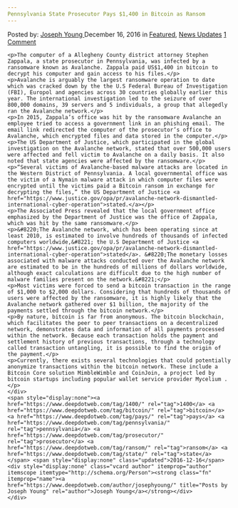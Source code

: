 ```yaml
---
Pennsylvania State Prosecutor Pays $1,400 in Bitcoin as Ransom
---
```

<article class="post-listing post-16955 post type-post status-publish format-standard has-post-thumbnail hentry  tag-3867 tag-bitcoin tag-pays tag-pennsylvania tag-prosecutor tag-ransom tag-state">
    <div class="post-inner">
        <span>Posted by: <a href="https://www.deepdotweb.com/author/josephyoung/" title="">Joseph Young </a></span>
    <span>December 16, 2016</span>
    <span>in <a href="https://www.deepdotweb.com/category/deepdot-news/" rel="category tag">Featured</a>, <a href="https://www.deepdotweb.com/category/news-updates/" rel="category tag">News Updates</a></span>
    <span><a href="https://www.deepdotweb.com/2016/12/16/pennsylvania-state-prosecutor-pays-1400-bitcoin-ransom/#comments">1 Comment</a></span>
    </p>
    <div class="clear"></div>
    
    <p>The computer of a Allegheny County district attorney Stephen Zappala, a state prosecutor in Pennsylvania, was infected by a ransomware known as Avalanche. Zappala paid US$1,400 in bitcoin to decrypt his computer and gain access to his files.</p>
    <p>Avalanche is arguably the largest ransomware operation to date which was cracked down by the the U.S Federal Bureau of Investigation (FBI), Europol and agencies across 30 countries globally earlier this year. The international investigation led to the seizure of over 800,000 domains, 39 servers and 5 individuals, a group that allegedly ran the Avalanche network.</p>
    <p>In 2015, Zappala’s office was hit by the ransomware Avalanche an employee tried to access a government link in an phishing email. The email link redirected the computer of the prosecutor’s office to Avalanche, which encrypted files and data stored in the computer.</p>
    <p>The US Department of Justice, which participated in the global investigation on the Avalanche network, stated that over 500,000 users were affected and fell victim to Avalanche on a daily basis. It also noted that state agencies were affected by the ransomware.</p>
    <p>“Several victims of Avalanche-based malware attacks are located in the Western District of Pennsylvania. A local governmental office was the victim of a Nymain malware attack in which computer files were encrypted until the victims paid a Bitcoin ransom in exchange for decrypting the files,” the US Department of Justice <a href="https://www.justice.gov/opa/pr/avalanche-network-dismantled-international-cyber-operation">stated.</a></p>
    <p>The Associated Press revealed that the local government office emphasized by the Department of Justice was the office of Zappala, which was hit by the same ransomware.</p>
    <p>&#8220;The Avalanche network, which has been operating since at least 2010, is estimated to involve hundreds of thousands of infected computers worldwide,&#8221; the U.S Department of Justice <a href="https://www.justice.gov/opa/pr/avalanche-network-dismantled-international-cyber-operation">stated</a>. &#8220;The monetary losses associated with malware attacks conducted over the Avalanche network are estimated to be in the hundreds of millions of dollars worldwide, although exact calculations are difficult due to the high number of malware families present on the network.&#8221;</p>
    <p>Most victims were forced to send a bitcoin transaction in the range of $1,000 to $2,000 dollars. Considering that hundreds of thousands of users were affected by the ransomware, it is highly likely that the Avalanche network gathered over $1 billion, the majority of the payments settled through the bitcoin network.</p>
    <p>By nature, bitcoin is far from anonymous. The bitcoin blockchain, which facilitates the peer to peer transactions on a decentralized network, demonstrates data and information of all payments processed within the network. Because each transaction holds the payment and settlement history of previous transactions, through a technology called transaction untangling, it is possible to find the origin of the payment.</p>
    <p>Currently, there exists several technologies that could potentially anonymize transactions within the bitcoin network. These include a Bitcoin Core solution MimbleWimble and CoinJoin, a project led by bitcoin startups including popular wallet service provider Mycelium .</p>
    </div>
    <span style="display:none"><a href="https://www.deepdotweb.com/tag/1400/" rel="tag">1400</a> <a href="https://www.deepdotweb.com/tag/bitcoin/" rel="tag">bitcoin</a> <a href="https://www.deepdotweb.com/tag/pays/" rel="tag">pays</a> <a href="https://www.deepdotweb.com/tag/pennsylvania/" rel="tag">pennsylvania</a> <a href="https://www.deepdotweb.com/tag/prosecutor/" rel="tag">prosecutor</a> <a href="https://www.deepdotweb.com/tag/ransom/" rel="tag">ransom</a> <a href="https://www.deepdotweb.com/tag/state/" rel="tag">state</a></span> <span style="display:none" class="updated">2016-12-16</span>
    <div style="display:none" class="vcard author" itemprop="author" itemscope itemtype="http://schema.org/Person"><strong class="fn" itemprop="name"><a href="https://www.deepdotweb.com/author/josephyoung/" title="Posts by Joseph Young" rel="author">Joseph Young</a></strong></div>
    </div>
</article>

